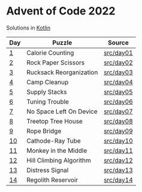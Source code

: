 # Advent of Code 2022

Solutions in [Kotlin](https://www.kotlinlang.org/)

| Day                                        | Puzzle                  | Source                                  |
|--------------------------------------------|-------------------------|-----------------------------------------|
| [1](https://adventofcode.com/2022/day/1)   | Calorie Counting        | [src/day01](src/day01/App.kt)           |
| [2](https://adventofcode.com/2022/day/2)   | Rock Paper Scissors     | [src/day02](src/day02/App.kt)           |
| [3](https://adventofcode.com/2022/day/3)   | Rucksack Reorganization | [src/day03](src/day03/App.kt)           |
| [4](https://adventofcode.com/2022/day/4)   | Camp Cleanup            | [src/day04](src/day04/App.kt)           |
| [5](https://adventofcode.com/2022/day/5)   | Supply Stacks           | [src/day05](src/day05/solution1/App.kt) |
| [6](https://adventofcode.com/2022/day/6)   | Tuning Trouble          | [src/day06](src/day06/solution1/App.kt) |
| [7](https://adventofcode.com/2022/day/7)   | No Space Left On Device | [src/day07](src/day07/solution1/App.kt) |
| [8](https://adventofcode.com/2022/day/8)   | Treetop Tree House      | [src/day08](src/day08/solution1/App.kt) |
| [9](https://adventofcode.com/2022/day/9)   | Rope Bridge             | [src/day09](src/day09/solution1/App.kt) |
| [10](https://adventofcode.com/2022/day/10) | Cathode-Ray Tube        | [src/day10](src/day10/solution1/App.kt) |
| [11](https://adventofcode.com/2022/day/11) | Monkey in the Middle    | [src/day11](src/day11/solution1/App.kt) |
| [12](https://adventofcode.com/2022/day/12) | Hill Climbing Algorithm | [src/day12](src/day12/solution1/App.kt) |
| [13](https://adventofcode.com/2022/day/13) | Distress Signal         | [src/day13](src/day13/solution1/App.kt) |
| [14](https://adventofcode.com/2022/day/14) | Regolith Reservoir      | [src/day14](src/day14/solution1/App.kt) |